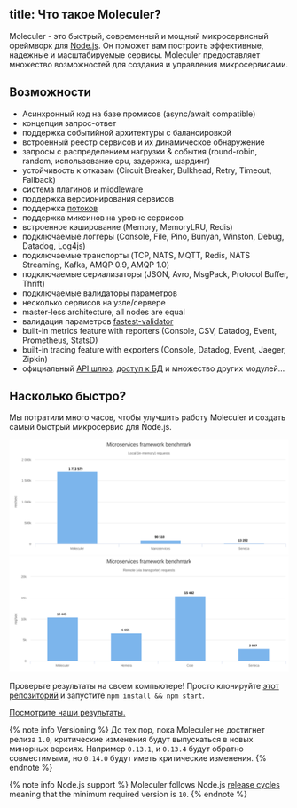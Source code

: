 title: Что такое Moleculer?
---
Moleculer - это быстрый, современный и мощный микросервисный фреймворк для [Node.js](https://nodejs.org/en/). Он поможет вам построить эффективные, надежные и масштабируемые сервисы. Moleculer предоставляет множество возможностей для создания и управления микросервисами.

## Возможности

- Асинхронный код на базе промисов (async/await compatible)
- концепция запрос-ответ
- поддержка событийной архитектуры с балансировкой
- встроенный реестр сервисов и их динамическое обнаружение
- запросы с распределением нагрузки & события (round-robin, random, использование cpu, задержка, шардинг)
- устойчивость к отказам (Circuit Breaker, Bulkhead, Retry, Timeout, Fallback)
- система плагинов и middleware
- поддержка версионирования сервисов
- поддержка [потоков](https://nodejs.org/dist/latest-v10.x/docs/api/stream.html)
- поддержка миксинов на уровне сервисов
- встроенное кэширование (Memory, MemoryLRU, Redis)
- подключаемые логгеры (Console, File, Pino, Bunyan, Winston, Debug, Datadog, Log4js)
- подключаемые транспорты (TCP, NATS, MQTT, Redis, NATS Streaming, Kafka, AMQP 0.9, AMQP 1.0)
- подключаемые сериализаторы (JSON, Avro, MsgPack, Protocol Buffer, Thrift)
- подключаемые валидаторы параметров
- несколько сервисов на узле/сервере
- master-less architecture, all nodes are equal
- валидация параметров [fastest-validator](https://github.com/icebob/fastest-validator)
- built-in metrics feature with reporters (Console, CSV, Datadog, Event, Prometheus, StatsD)
- built-in tracing feature with exporters (Console, Datadog, Event, Jaeger, Zipkin)
- официальный [API шлюз](https://github.com/moleculerjs/moleculer-web), [доступ к БД](https://github.com/moleculerjs/moleculer-db) и множество других модулей...

## Насколько быстро?

Мы потратили много часов, чтобы улучшить работу Moleculer и создать самый быстрый микросервис для Node.js.

[![Локальный Benchmark](assets/benchmark/benchmark_local.svg)](http://cloud.highcharts.com/show/utideti) [![Удаленный Benchmark](assets/benchmark/benchmark_remote.svg)](http://cloud.highcharts.com/show/abyfite)

Проверьте результаты на своем компьютере! Просто клонируйте [этот репозиторий](https://github.com/icebob/microservices-benchmark) и запустите `npm install && npm start`.

[Посмотрите наши результаты.](benchmark.html)

{% note info Versioning %}
До тех пор, пока Moleculer не достигнет релиза `1.0`, критические изменения будут выпускаться в новых минорных версиях. Например `0.13.1`, и `0.13.4` будут обратно совместимыми, но `0.14.0` будут иметь критические изменения.
{% endnote %}


{% note info Node.js support %}
Moleculer follows Node.js [release cycles](https://nodejs.org/en/about/releases/) meaning that the minimum required version is `10`.
{% endnote %}
